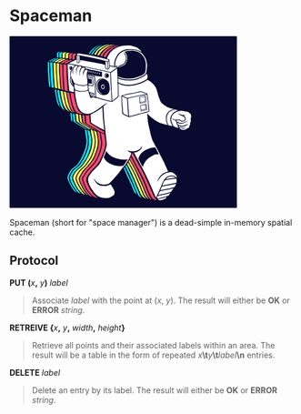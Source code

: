 Spaceman
========

![Spaceman](https://github.com/wcauchois/spaceman/raw/master/logo.png)

Spaceman (short for "space manager") is a dead-simple in-memory spatial cache.

Protocol
--------

**PUT (**_x_**,**
_y_**)**
_label_

> Associate _label_ with the point at (_x_, _y_). The result will either be **OK** or **ERROR** _string_.

**RETREIVE {**_x_**,**
_y_**,**
_width_**,**
_height_**}**

> Retrieve all points and their associated labels within an area. The result will be
> a table in the form of repeated _x_**\t**_y_**\t**_label_**\n** entries.

**DELETE**
_label_

> Delete an entry by its label. The result will either be **OK** or **ERROR** _string_.
